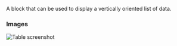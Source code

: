 A block that can be used to display a vertically oriented list of data.

### Images

![Table screenshot](https://gitlab.com/appsemble/appsemble/-/raw/0.15.9/docs/images/list.png)
